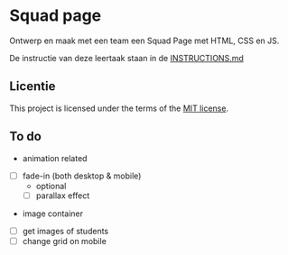 
# Squad page

Ontwerp en maak met een team een Squad Page met HTML, CSS en JS.

De instructie van deze leertaak staan in de [INSTRUCTIONS.md](https://github.com/fdnd-task/your-tribe-squad-page/blob/main/docs/INSTRUCTIONS.md)

## Licentie

This project is licensed under the terms of the [MIT license](./LICENSE).

## To do

- animation related
- [ ]  fade-in (both desktop & mobile)
    - optional
    - [ ]  parallax effect

- image container
- [ ] get images of students
- [ ] change grid on mobile